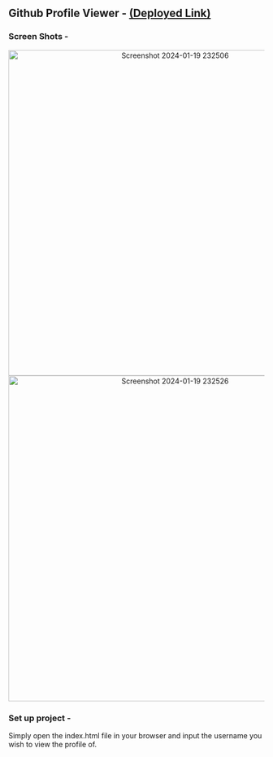 ## Github Profile Viewer - [(Deployed Link)](https://om-gujarathi.github.io/Fyle-Assignment/index.html)

### Screen Shots - 

<p align="center">
<img width="640" alt="Screenshot 2024-01-19 232506" src="https://github.com/Om-Gujarathi/Fyle-Assignment/assets/98649066/0d303d43-af97-40f0-ab2c-1a45b6723568"> 
<img width="640" alt="Screenshot 2024-01-19 232526" src="https://github.com/Om-Gujarathi/Fyle-Assignment/assets/98649066/31849d0a-8ceb-4de2-985c-2474512128d9">
</p>

### Set up project -

Simply open the index.html file in your browser and input the username you wish to view the profile of.

